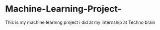 # Machine-Learning-Project-
This is my machine learning project  i did at my internship at Techno  brain 
